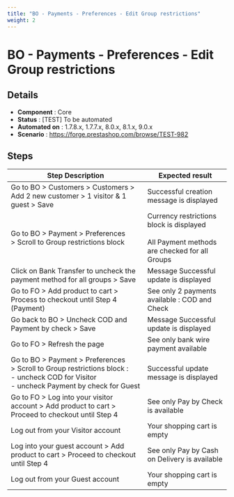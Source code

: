 ```yaml
---
title: "BO - Payments - Preferences - Edit Group restrictions"
weight: 2
---
```


# BO - Payments - Preferences - Edit Group restrictions
## Details
* **Component** : Core
* **Status** : [TEST] To be automated
* **Automated on** : 1.7.8.x, 1.7.7.x, 8.0.x, 8.1.x, 9.0.x
* **Scenario** : https://forge.prestashop.com/browse/TEST-982

## Steps
| Step Description | Expected result |
| ----- | ----- |
| Go to BO > Customers > Customers > Add 2 new customer > 1 visitor & 1 guest > Save | Successful creation message is displayed |
| Go to BO > Payment > Preferences > Scroll to Group restrictions block | Currency restrictions block is displayed<br><br>All Payment methods are checked for all Groups |
| Click on Bank Transfer to uncheck the payment method for all groups > Save | Message Successful update is displayed |
| Go to FO > Add product to cart > Process to checkout until Step 4 (Payment) | See only 2 payments available : COD and Check |
| Go back to BO > Uncheck COD and Payment by check > Save | Message Successful update is displayed |
| Go to FO > Refresh the page | See only bank wire payment available |
| Go to BO > Payment > Preferences > Scroll to Group restrictions block :<br>- uncheck COD for Visitor<br>- uncheck Payment by check for Guest | Successful update message is displayed |
| Go to FO > Log into your visitor account > Add product to cart > Proceed to checkout until Step 4 | See only Pay by Check is available |
| Log out from your Visitor account | Your shopping cart is empty |
| Log into your guest account > Add product to cart > Proceed to checkout until Step 4 | See only Pay by Cash on Delivery is available |
| Log out from your Guest account | Your shopping cart is empty |
